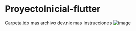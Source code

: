 # ProyectoInicial-flutter
Carpeta.idx mas archivo dev.nix mas instrucciones
![image](https://github.com/user-attachments/assets/491e39a7-94a7-46ce-93ce-3b8d7e488dc3)
